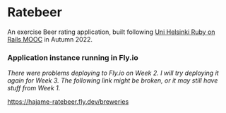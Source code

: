 # Ratebeer

An exercise Beer rating application, built following [Uni Helsinki Ruby on Rails MOOC](https://github.com/mluukkai/WebPalvelinohjelmointi2022/blob/main/wadror.md) in Autumn 2022.

### Application instance running in Fly.io

*There were problems deploying to Fly.io on Week 2. I will try deploying it again for Week 3. The following link might be broken, or it may still have stuff from Week 1.*

https://hajame-ratebeer.fly.dev/breweries
